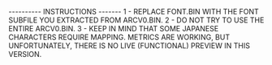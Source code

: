 \---------- INSTRUCTIONS -------
1 - REPLACE FONT.BIN WITH THE FONT SUBFILE YOU EXTRACTED FROM ARCV0.BIN.
2 - DO NOT TRY TO USE THE ENTIRE ARCV0.BIN.
3 - KEEP IN MIND THAT SOME JAPANESE CHARACTERS REQUIRE MAPPING. METRICS ARE WORKING, BUT UNFORTUNATELY, THERE IS NO LIVE (FUNCTIONAL) PREVIEW IN THIS VERSION.
